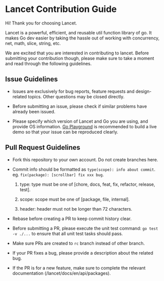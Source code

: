 # Lancet Contribution Guide

Hi! Thank you for choosing Lancet.

Lancet is a powerful, efficient, and reusable util function library of go. It makes Go dev easier by taking the hassle out of working with concurrency, net, math, slice, string, etc.

We are excited that you are interested in contributing to lancet. Before submitting your contribution though, please make sure to take a moment and read through the following guidelines.

## Issue Guidelines

- Issues are exclusively for bug reports, feature requests and design-related topics. Other questions may be closed directly.

- Before submitting an issue, please check if similar problems have already been issued.

- Please specify which version of Lancet and Go you are using, and provide OS information. [Go Playground](https://go.dev/play/) is recommended to build a live demo so that your issue can be reproduced clearly.

## Pull Request Guidelines

- Fork this repository to your own account. Do not create branches here.

- Commit info should be formatted as `type(scope): info about commit`. eg. `fix(package): [scrollbar] fix xxx bug`.

  1. type: type must be one of [chore, docs, feat, fix, refactor, release, test].

  2. scope: scope must be one of [package, file, internal].

  3. header: header must not be longer than 72 characters.

- Rebase before creating a PR to keep commit history clear.

- Before submitting a PR, please execute the unit test command: `go test -v ./...` to ensure that all unit test tasks should pass.

- Make sure PRs are created to `rc` branch instead of other branch.

- If your PR fixes a bug, please provide a description about the related bug.

- If the PR is for a new feature, make sure to complete the relevant documentation (/lancet/docs/en/api/packages).
